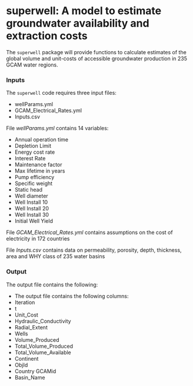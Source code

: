# superwell: A model to estimate groundwater availability and extraction costs

The `superwell` package will provide functions to calculate estimates of the global volume and unit-costs of accessible groundwater production in 235 GCAM water regions. 

### Inputs
The `superwell` code requires three input files: 
- wellParams.yml
- GCAM_Electrical_Rates.yml
- Inputs.csv

File *wellParams.yml* contains 14 variables: 
- Annual operation time 
- Depletion Limit 
- Energy cost rate
- Interest Rate
- Maintenance factor
- Max lifetime in years
- Pump efficiency
- Specific weight
- Static head
- Well diameter
- Well Install 10
- Well Install 20
- Well Install 30
- Initial Well Yield

File *GCAM_Electrical_Rates.yml* contains assumptions on the cost of electricity in 172 countries

File *Inputs.csv* contains data on permeability, porosity, depth, thickness, area and WHY class of 235 water basins 

### Output 
The output file contains the following: 
- The output file contains the following columns: 
- Iteration	
- t	
- Unit_Cost	
- Hydraulic_Conductivity	
- Radial_Extent	
- Wells	
- Volume_Produced	
- Total_Volume_Produced	
- Total_Volume_Available	
- Continent	
- ObjId	
- Country	GCAMid	
- Basin_Name
